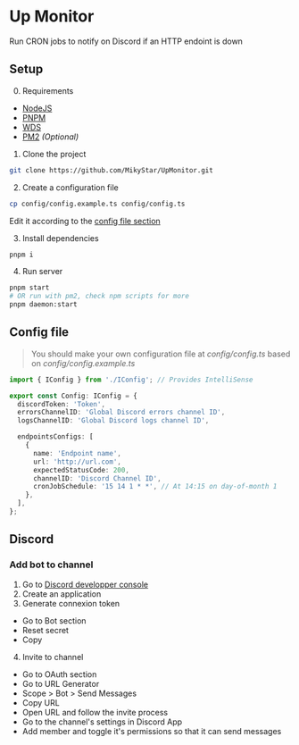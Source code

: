 # Up Monitor

Run CRON jobs to notify on Discord if an HTTP endoint is down

## Setup

0. Requirements

- [NodeJS](https://nodejs.org/en/)
- [PNPM](https://pnpm.io/en/)
- [WDS](https://github.com/gadget-inc/wds)
- [PM2](https://pm2.keymetrics.io/) _(Optional)_

1. Clone the project

```sh
git clone https://github.com/MikyStar/UpMonitor.git
```

2. Create a configuration file

```sh
cp config/config.example.ts config/config.ts
```

Edit it according to the [config file section](#config-file)

3. Install dependencies

```sh
pnpm i
```

4. Run server

```sh
pnpm start
# OR run with pm2, check npm scripts for more
pnpm daemon:start
```

## Config file

> You should make your own configuration file at _config/config.ts_ based on _config/config.example.ts_

```ts
import { IConfig } from './IConfig'; // Provides IntelliSense

export const Config: IConfig = {
  discordToken: 'Token',
  errorsChannelID: 'Global Discord errors channel ID',
  logsChannelID: 'Global Discord logs channel ID',

  endpointsConfigs: [
    {
      name: 'Endpoint name',
      url: 'http://url.com',
      expectedStatusCode: 200,
      channelID: 'Discord Channel ID',
      cronJobSchedule: '15 14 1 * *', // At 14:15 on day-of-month 1
    },
  ],
};

```

## Discord

### Add bot to channel

1. Go to [Discord developper console](https://discord.com/developers)
2. Create an application
3. Generate connexion token
  - Go to Bot section
  - Reset secret
  - Copy
4. Invite to channel
  - Go to OAuth section
  - Go to URL Generator
  - Scope > Bot > Send Messages
  - Copy URL
  - Open URL and follow the invite process
  - Go to the channel's settings in Discord App
  - Add member and toggle it's permissions so that it can send messages
